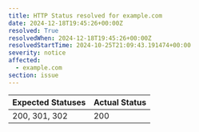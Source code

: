 ```yaml
---
title: HTTP Status resolved for example.com
date: 2024-12-18T19:45:26+00:00Z
resolved: True
resolvedWhen: 2024-12-18T19:45:26+00:00Z
resolvedStartTime: 2024-10-25T21:09:43.191474+00:00
severity: notice
affected:
  - example.com
section: issue
---
```


| Expected Statuses | Actual Status  |
|-------------------|----------------|
| 200, 301, 302 | 200 |

